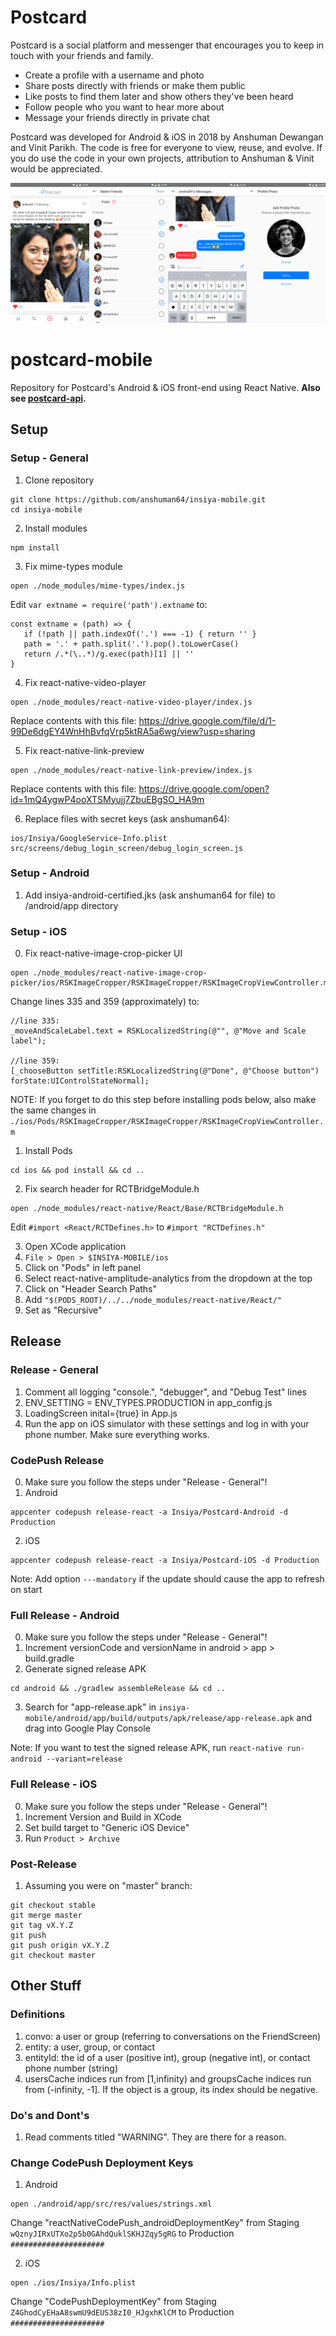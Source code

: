 # Postcard
Postcard is a social platform and messenger that encourages you to keep in touch with your friends and family.

* Create a profile with a username and photo
* Share posts directly with friends or make them public
* Like posts to find them later and show others they've been heard
* Follow people who you want to hear more about
* Message your friends directly in private chat

Postcard was developed for Android & iOS in 2018 by Anshuman Dewangan and Vinit Parikh. The code is free for everyone to view, reuse, and evolve. If you do use the code in your own projects, attribution to Anshuman & Vinit would be appreciated. 

![Alt](Postcard-Screenshots.png)

# postcard-mobile
Repository for Postcard's Android & iOS front-end using React Native. **Also see [postcard-api](https://github.com/anshuman64/postcard-api).**

## Setup
### Setup - General
1. Clone repository
````
git clone https://github.com/anshuman64/insiya-mobile.git
cd insiya-mobile
````

2. Install modules
````
npm install
````

3. Fix mime-types module
````
open ./node_modules/mime-types/index.js
````
Edit ````var extname = require('path').extname```` to:
````
const extname = (path) => {
   if (!path || path.indexOf('.') === -1) { return '' }
   path = '.' + path.split('.').pop().toLowerCase()
   return /.*(\..*)/g.exec(path)[1] || ''
}
````

4. Fix react-native-video-player
````
open ./node_modules/react-native-video-player/index.js
````
Replace contents with this file: https://drive.google.com/file/d/1-99De6dgEY4WnHhBvfqVrp5ktRA5a6wg/view?usp=sharing

5. Fix react-native-link-preview
````
open ./node_modules/react-native-link-preview/index.js
````
Replace contents with this file: https://drive.google.com/open?id=1mQ4ygwP4ooXTSMyujj7ZbuEBgSO_HA9m

6. Replace files with secret keys (ask anshuman64):
````
ios/Insiya/GoogleService-Info.plist
src/screens/debug_login_screen/debug_login_screen.js
````

### Setup - Android
1. Add insiya-android-certified.jks (ask anshuman64 for file) to /android/app directory

### Setup - iOS
0. Fix react-native-image-crop-picker UI
````
open ./node_modules/react-native-image-crop-picker/ios/RSKImageCropper/RSKImageCropper/RSKImageCropViewController.m
````
Change lines 335 and 359 (approximately) to:
````
//line 335:
_moveAndScaleLabel.text = RSKLocalizedString(@"", @"Move and Scale label");

//line 359:
[_chooseButton setTitle:RSKLocalizedString(@"Done", @"Choose button") forState:UIControlStateNormal];
````
NOTE: If you forget to do this step before installing pods below, also make the same changes in ````./ios/Pods/RSKImageCropper/RSKImageCropper/RSKImageCropViewController.m````

1. Install Pods
````
cd ios && pod install && cd ..
````

2. Fix search header for RCTBridgeModule.h
````
open ./node_modules/react-native/React/Base/RCTBridgeModule.h
````
Edit ````#import <React/RCTDefines.h>```` to ````#import "RCTDefines.h" ````

3. Open XCode application
4. ````File > Open > $INSIYA-MOBILE/ios````
5. Click on "Pods" in left panel
6. Select react-native-amplitude-analytics from the dropdown at the top
7. Click on "Header Search Paths"
8. Add ````"$(PODS_ROOT)/../../node_modules/react-native/React/"````
9. Set as "Recursive"


## Release
### Release - General
1. Comment all logging "console.", "debugger", and "Debug Test" lines
2. ENV_SETTING = ENV_TYPES.PRODUCTION in app_config.js
3. LoadingScreen inital={true} in App.js
4. Run the app on iOS simulator with these settings and log in with your phone number. Make sure everything works.

### CodePush Release
0. Make sure you follow the steps under "Release - General"!
1. Android
````
appcenter codepush release-react -a Insiya/Postcard-Android -d Production
````

2. iOS
````
appcenter codepush release-react -a Insiya/Postcard-iOS -d Production
````
Note: Add option ````---mandatory```` if the update should cause the app to refresh on start

### Full Release - Android
0. Make sure you follow the steps under "Release - General"!
1. Increment versionCode and versionName in android > app > build.gradle
2. Generate signed release APK
````
cd android && ./gradlew assembleRelease && cd ..
````
3. Search for "app-release.apk" in ````insiya-mobile/android/app/build/outputs/apk/release/app-release.apk```` and drag into Google Play Console

Note: If you want to test the signed release APK, run ````react-native run-android --variant=release````

### Full Release - iOS
0. Make sure you follow the steps under "Release - General"!
1. Increment Version and Build in XCode
2. Set build target to "Generic iOS Device"
3. Run ````Product > Archive````

### Post-Release
1. Assuming you were on "master" branch:
````
git checkout stable
git merge master
git tag vX.Y.Z
git push
git push origin vX.Y.Z
git checkout master
````

## Other Stuff
### Definitions
1. convo: a user or group (referring to conversations on the FriendScreen)
2. entity: a user, group, or contact
3. entityId: the id of a user (positive int), group (negative int), or contact phone number (string)
3. usersCache indices run from [1,infinity) and groupsCache indices run from (-infinity, -1]. If the object is a group, its index should be negative.

### Do's and Dont's
1. Read comments titled "WARNING". They are there for a reason.

### Change CodePush Deployment Keys
1. Android
````
open ./android/app/src/res/values/strings.xml
````
Change "reactNativeCodePush_androidDeploymentKey" from Staging ````wQznyJIRxUTXo2p5b0GAhdQuklSKHJZqy5gRG```` to Production ````#####################````

2. iOS

````
open ./ios/Insiya/Info.plist
````
Change "CodePushDeploymentKey" from Staging ````Z4GhodCyEHaA8swmU9dEUS38zI0_HJgxhKlCM```` to Production ````#####################````
